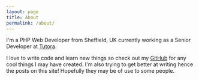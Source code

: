 ```yaml
---
layout: page
title: About
permalink: /about/
---
```


I'm a PHP Web Developer from Sheffield, UK currently working as a Senior Developer at [Tutora](http://tutora.co.uk).

I love to write code and learn new things so check out my [GitHub](http://github.com/mikebarlow) for any cool things I may have created. I'm also trying to get better at writing hence the posts on this site! Hopefully they may be of use to some people.
